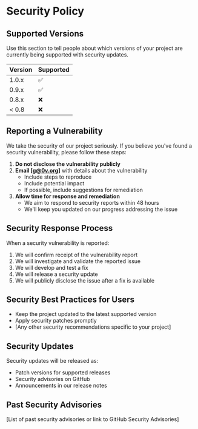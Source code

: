 # Security Policy

## Supported Versions

Use this section to tell people about which versions of your project are currently being supported with security updates.

| Version | Supported          |
| ------- | ------------------ |
| 1.0.x   | :white_check_mark: |
| 0.9.x   | :white_check_mark: |
| 0.8.x   | :x:                |
| < 0.8   | :x:                |

## Reporting a Vulnerability

We take the security of our project seriously. If you believe you've found a security vulnerability, please follow these steps:

1. **Do not disclose the vulnerability publicly**
2. **Email [g@0v.org]** with details about the vulnerability
   - Include steps to reproduce
   - Include potential impact
   - If possible, include suggestions for remediation
3. **Allow time for response and remediation**
   - We aim to respond to security reports within 48 hours
   - We'll keep you updated on our progress addressing the issue

## Security Response Process

When a security vulnerability is reported:

1. We will confirm receipt of the vulnerability report
2. We will investigate and validate the reported issue
3. We will develop and test a fix
4. We will release a security update
5. We will publicly disclose the issue after a fix is available

## Security Best Practices for Users

- Keep the project updated to the latest supported version
- Apply security patches promptly
- [Any other security recommendations specific to your project]

## Security Updates

Security updates will be released as:
- Patch versions for supported releases
- Security advisories on GitHub
- Announcements in our release notes

## Past Security Advisories

[List of past security advisories or link to GitHub Security Advisories]